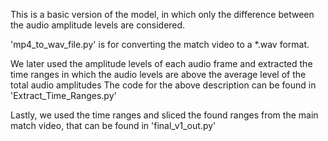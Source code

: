 This is a basic version of the model, in which only the difference between the audio amplitude levels are considered.

'mp4_to_wav_file.py' is for converting the match video to a *.wav format.

We later used the amplitude levels of each audio frame and extracted the time ranges in which the audio levels are above the average level of the total audio amplitudes
The code for the above description can be found in 'Extract_Time_Ranges.py'

Lastly, we used the time ranges and sliced the found ranges from the main match video, that can be found in 'final_v1_out.py'

